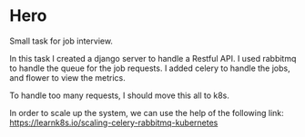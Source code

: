 # Hero
Small task for job interview.

In this task I created a django server to handle a Restful API.
I used rabbitmq to handle the queue for the job requests.
I added celery to handle the jobs, and flower to view the metrics.

To handle too many requests, I should move this all to k8s.

In order to scale up the system, we can use the help of the following link:
https://learnk8s.io/scaling-celery-rabbitmq-kubernetes
